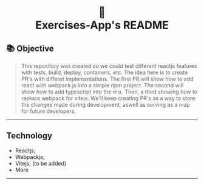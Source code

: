 <h1 align="center">
📄<br>Exercises-App's README
</h1>

## 📚 Objective

> This repository was created so we could test different reactjs features with tests, build, deploy, containers, etc. The idea here is to create PR's with differet implementations. The first PR will show how to add react with webpack.js into a simple npm project. The second will show how to add typescript into the mix. Then, a third showing how to replace webpack for vitejs. We'll keep creating PR's as a way to store the changes made during development, aswell as serving as a map for future developers.

---

## Technology

- Reactjs;
- Webpackjs;
- Vitejs; (to be added)
- More

---
